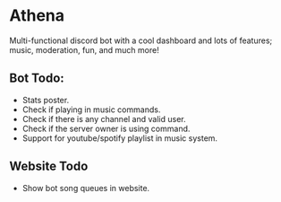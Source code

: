 # Athena

Multi-functional discord bot with a cool dashboard and lots of features; music, moderation, fun, and much more!

## Bot Todo:

- Stats poster.
- Check if playing in music commands.
- Check if there is any channel and valid user.
- Check if the server owner is using command.
- Support for youtube/spotify playlist in music system.

## Website Todo

- Show bot song queues in website.
